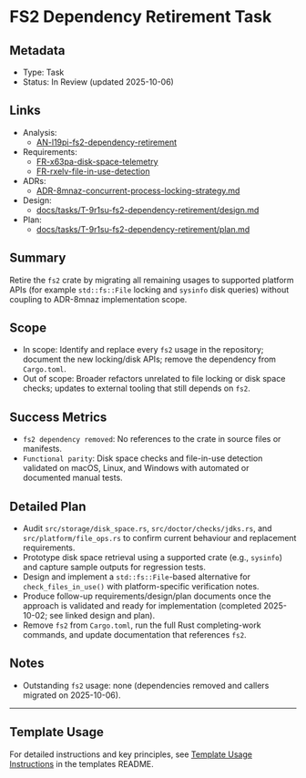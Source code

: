 # FS2 Dependency Retirement Task

## Metadata

- Type: Task
- Status: In Review (updated 2025-10-06)

## Links

- Analysis:
  - [AN-l19pi-fs2-dependency-retirement](../../analysis/AN-l19pi-fs2-dependency-retirement.md)
- Requirements:
  - [FR-x63pa-disk-space-telemetry](../../requirements/FR-x63pa-disk-space-telemetry.md)
  - [FR-rxelv-file-in-use-detection](../../requirements/FR-rxelv-file-in-use-detection.md)
- ADRs:
  - [ADR-8mnaz-concurrent-process-locking-strategy.md](../../adr/ADR-8mnaz-concurrent-process-locking-strategy.md)
- Design:
  - [docs/tasks/T-9r1su-fs2-dependency-retirement/design.md](./design.md)
- Plan:
  - [docs/tasks/T-9r1su-fs2-dependency-retirement/plan.md](./plan.md)

## Summary

Retire the `fs2` crate by migrating all remaining usages to supported platform APIs (for example `std::fs::File` locking and `sysinfo` disk queries) without coupling to ADR-8mnaz implementation scope.

## Scope

- In scope: Identify and replace every `fs2` usage in the repository; document the new locking/disk APIs; remove the dependency from `Cargo.toml`.
- Out of scope: Broader refactors unrelated to file locking or disk space checks; updates to external tooling that still depends on `fs2`.

## Success Metrics

- `fs2 dependency removed`: No references to the crate in source files or manifests.
- `Functional parity`: Disk space checks and file-in-use detection validated on macOS, Linux, and Windows with automated or documented manual tests.

## Detailed Plan

- Audit `src/storage/disk_space.rs`, `src/doctor/checks/jdks.rs`, and `src/platform/file_ops.rs` to confirm current behaviour and replacement requirements.
- Prototype disk space retrieval using a supported crate (e.g., `sysinfo`) and capture sample outputs for regression tests.
- Design and implement a `std::fs::File`-based alternative for `check_files_in_use()` with platform-specific verification notes.
- Produce follow-up requirements/design/plan documents once the approach is validated and ready for implementation (completed 2025-10-02; see linked design and plan).
- Remove `fs2` from `Cargo.toml`, run the full Rust completing-work commands, and update documentation that references `fs2`.

## Notes

- Outstanding `fs2` usage: none (dependencies removed and callers migrated on 2025-10-06).

---

## Template Usage

For detailed instructions and key principles, see [Template Usage Instructions](../../templates/README.md#task-template-taskmd) in the templates README.
